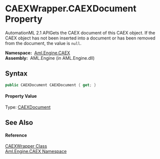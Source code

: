 CAEXWrapper.CAEXDocument Property
=================================
AutomationML 2.1 APIGets the CAEX document of this CAEX object. If the CAEX object has not been inserted into a document or has been removed from the document, the value is `null`.

  **Namespace:**  [Aml.Engine.CAEX][1]  
  **Assembly:**  AML.Engine (in AML.Engine.dll)

Syntax
------

```csharp
public CAEXDocument CAEXDocument { get; }
```

#### Property Value
Type: [CAEXDocument][2]

See Also
--------

#### Reference
[CAEXWrapper Class][3]  
[Aml.Engine.CAEX Namespace][1]  

[1]: ../README.md
[2]: ../CAEXDocument/README.md
[3]: README.md
[4]: https://www.automationml.org
[5]: ../../icons/logoShade.png